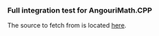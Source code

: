 ### Full integration test for AngouriMath.CPP

The source to fetch from is located [here](https://github.com/asc-community/AngouriMathLab/tree/cpp-release).
